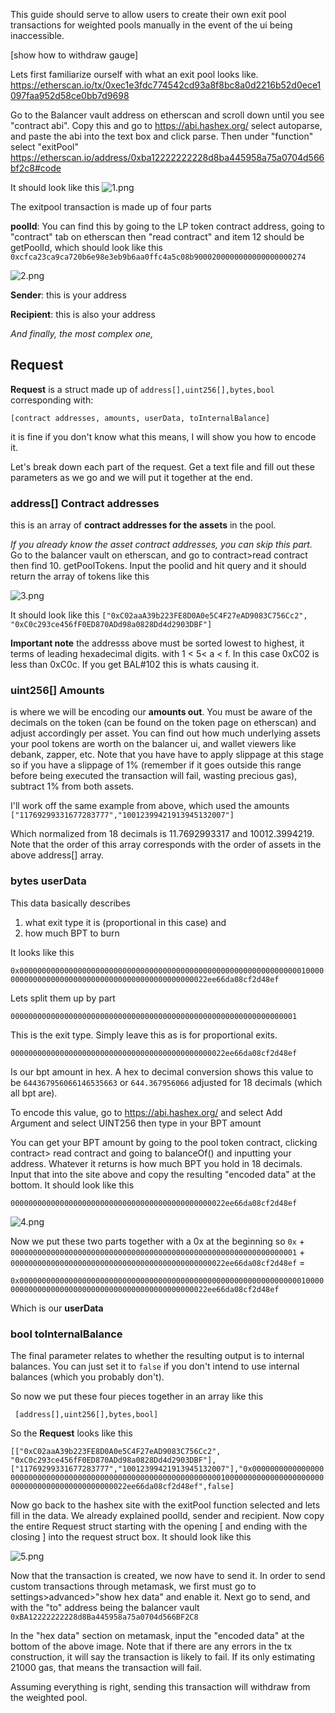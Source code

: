 
This guide should serve to allow users to create their own exit pool transactions for weighted pools manually in the event of the ui being inaccessible.  

[show how to withdraw gauge]


Lets first familiarize ourself with what an exit pool looks like.  
https://etherscan.io/tx/0xec1e3fdc774542cd93a8f8bc8a0d2216b52d0ece1097faa952d58ce0bb7d9698

Go to the Balancer vault address on etherscan and scroll down until you see "contract abi".  Copy this and go to https://abi.hashex.org/ select autoparse, and paste the abi into the text box and click parse.  Then under "function" select "exitPool"
https://etherscan.io/address/0xba12222222228d8ba445958a75a0704d566bf2c8#code

It should look like this 
![1.png](images/1.png)

The exitpool transaction is made up of four parts

**poolId**: You can find this by going to the LP token contract address, going to "contract" tab on etherscan then "read contract" and item 12 should be getPoolId, which should look like this `0xcfca23ca9ca720b6e98e3eb9b6aa0ffc4a5c08b9000200000000000000000274`

![2.png](images/2.png)

**Sender**: this is your address

**Recipient**: this is also your address

*And finally, the most complex one,*  

## **Request** 
**Request** is a struct made up of `address[],uint256[],bytes,bool` corresponding with:

`[contract addresses, amounts, userData, toInternalBalance]`

it is fine if you don't know what this means, I will show you how to encode it. 

Let's break down each part of the request.  Get a text file and fill out these parameters as we go and we will put it together at the end.  

### **address[]** Contract addresses
this is an array of **contract addresses for the assets** in the pool. 

*If you already know the asset contract addresses, you can skip this part.*
Go to the balancer vault on etherscan, and go to contract>read contract then find 10. getPoolTokens.  Input the poolid and hit query and it should return the array of tokens like this 

![3.png](images/3.png)

It should look like this 
`["0xC02aaA39b223FE8D0A0e5C4F27eAD9083C756Cc2",
"0xC0c293ce456fF0ED870ADd98a0828Dd4d2903DBF"]`

**Important note** the addresss above must be sorted lowest to highest, it terms of leading hexadecimal digits.  with 1 < 5< a < f.  In this case 0xC02 is less than 0xC0c.  If you get BAL#102 this is whats causing it.  

### **uint256[]** Amounts
is where we will be encoding our **amounts out**.  You must be aware of the decimals on the token (can be found on the token page on etherscan) and adjust accordingly per asset.  You can find out how much underlying assets your pool tokens are worth on the balancer ui, and wallet viewers like debank, zapper, etc.  Note that you have have to apply slippage at this stage so if you have a slippage of 1% (remember if it goes outside this range before being executed the transaction will fail, wasting precious gas), subtract 1% from both assets.

I'll work off the same example from above, which used the amounts 
`["11769299331677283777","10012399421913945132007"]`

Which normalized from 18 decimals is 11.7692993317 and 10012.3994219.  Note that the order of this array corresponds with the order of assets in the above address[] array.  

### **bytes** **userData**
This data basically describes 
1. what exit type it is (proportional in this case) and 
2. how much BPT to burn

It looks like this

`0x0000000000000000000000000000000000000000000000000000000000000001000000000000000000000000000000000000000000000022ee66da08cf2d48ef`

Lets split them up by part 

`0000000000000000000000000000000000000000000000000000000000000001`

This is the exit type.  Simply leave this as is for proportional exits.  

`000000000000000000000000000000000000000000000022ee66da08cf2d48ef`

Is our bpt amount in hex.  A hex to decimal conversion shows this value to be `644367956066146535663` or `644.367956066` adjusted for 18 decimals (which all bpt are).

To encode this value, go to https://abi.hashex.org/ and select Add Argument and select UINT256 then type in your BPT amount 

You can get your BPT amount by going to the pool token contract, clicking contract> read contract and going to balanceOf() and inputting your address.  Whatever it returns is how much BPT you hold in 18 decimals.  Input that into the site above and copy the resulting "encoded data" at the bottom. It should look like this

`000000000000000000000000000000000000000000000022ee66da08cf2d48ef`


![4.png](images/4.png)

Now we put these two parts together with a 0x at the beginning so
`0x` + `0000000000000000000000000000000000000000000000000000000000000001` + `000000000000000000000000000000000000000000000022ee66da08cf2d48ef` = 

`0x0000000000000000000000000000000000000000000000000000000000000001000000000000000000000000000000000000000000000022ee66da08cf2d48ef`

Which is our **userData**

### **bool** toInternalBalance

The final parameter relates to whether the resulting output is to internal balances.  You can just set it to `false` if you don't intend to use internal balances (which you probably don't).

So now we put these four pieces together in an array like this 

` [address[],uint256[],bytes,bool]`

So the **Request** looks like this 

`[["0xC02aaA39b223FE8D0A0e5C4F27eAD9083C756Cc2",
"0xC0c293ce456fF0ED870ADd98a0828Dd4d2903DBF"],["11769299331677283777","10012399421913945132007"],"0x0000000000000000000000000000000000000000000000000000000000000001000000000000000000000000000000000000000000000022ee66da08cf2d48ef",false]`

Now go back to the hashex site with the exitPool function selected and lets fill in the data.  We already explained poolId, sender and recipient.  Now copy the entire Request struct starting with the opening [ and ending with the closing ] into the request struct box.  It should look like this 

![5.png](images/5.png)

Now that the transaction is created, we now have to send it.  In order to send custom transactions through metamask, we first must go to settings>advanced>"show hex data" and enable it.  Next go to send, and with the "to" address being the balancer vault `0xBA12222222228d8Ba445958a75a0704d566BF2C8`

In the "hex data" section on metamask, input the "encoded data" at the bottom of the above image.  Note that if there are any errors in the tx construction, it will say the transaction is likely to fail.  If its only estimating 21000 gas, that means the transaction will fail.  

Assuming everything is right, sending this transaction will withdraw from the weighted pool.  

